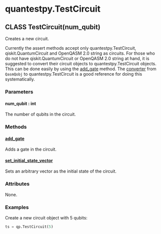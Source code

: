 # quantestpy.TestCircuit

## CLASS TestCircuit(num_qubit)

Creates a new circuit.

Currently the assert methods accept only quantestpy.TestCircuit, qiskit.QuantumCircuit and OpenQASM 2.0 string as circuits. For those who do not have qiskit.QuantumCircuit or OpenQASM 2.0 string at hand, it is suggested to convert their circuit objects to quantestpy.TestCircuit objects. This can be done easily by using the [add_gate](./test_circuit_add_gate.md) method. The [converter](../quantestpy/converter.py) from `QasmQobj` to quantestpy.TestCircuit is a good reference for doing this systematically.

### Parameters
#### num_qubit : int
The number of qubits in the circuit.

### Methods

#### [add_gate](./test_circuit_add_gate.md)
Adds a gate in the circuit.

#### [set_initial_state_vector](./test_circuit_set_initial_state_vector.md)
Sets an arbitrary vector as the initial state of the circuit.

### Attributes
None.

### Examples
Create a new circuit object with 5 qubits:
```py
ts = qp.TestCircuit(5)
```
